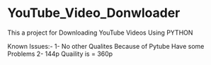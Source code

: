 # YouTube_Video_Donwloader
This a project for Downloading YouTube Videos Using PYTHON

Known Issues:-
 1- No other Qualites Because of Pytube Have some Problems
 2- 144p Quaility is = 360p
